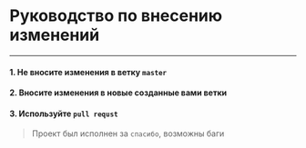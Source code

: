 # Руководство по внесению изменений

-----------
#### 1. Не вносите изменения в ветку `master`
#### 2. Вносите изменения в новые созданные вами ветки
#### 3. Используйте `pull requst`

> Проект был исполнен за `спасибо`, возможны баги
